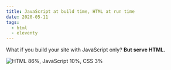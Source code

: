 ```yaml
---
title: JavaScript at build time, HTML at run time
date: 2020-05-11
tags:
  - html
  - eleventy
---
```


What if you build your site with JavaScript only? **But serve HTML.**

![HTML 86%, JavaScript 10%, CSS 3%](/img/html-86-percent.png)
